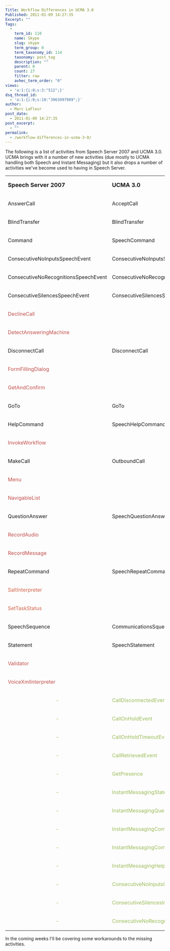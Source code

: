 ```yaml
---
Title: Workflow Differences in UCMA 3.0
Published: 2011-01-09 14:27:35
Excerpt: ""
Tags:
  - 
    term_id: 110
    name: Skype
    slug: skype
    term_group: 0
    term_taxonomy_id: 114
    taxonomy: post_tag
    description: ""
    parent: 0
    count: 27
    filter: raw
    avhec_term_order: "0"
views:
  - 'a:1:{i:0;s:3:"512";}'
dsq_thread_id:
  - 'a:1:{i:0;s:10:"3963997989";}'
author:
  - Marc LaFleur
post_date:
  - 2011-01-09 14:27:35
post_excerpt:
  - ""
permalink:
  - /workflow-differences-in-ucma-3-0/
---
```

<p>The following is a list of activities from Speech Server 2007 and UCMA 3.0. UCMA brings with it a number of new activities (due mostly to UCMA handling both Speech and Instant Messaging) but it also drops a number of activities we've become used to having in Speech Server.</p>  <table cellspacing="0" cellpadding="0">     <tr>       <td>         <p><font size="4"><strong>Speech Server 2007</strong></font></p>       </td>        <td>         <p><strong><font size="4">UCMA 3.0</font></strong></p>       </td>     </tr>      <tr>       <td>         <p>AnswerCall</p>       </td>        <td>         <p>AcceptCall</p>       </td>     </tr>      <tr>       <td>         <p>BlindTransfer</p>       </td>        <td>         <p>BlindTransfer</p>       </td>     </tr>      <tr>       <td>         <p>Command</p>       </td>        <td>         <p>SpeechCommand</p>       </td>     </tr>      <tr>       <td>         <p>ConsecutiveNoInputsSpeechEvent</p>       </td>        <td>         <p>ConsecutiveNoInputsSpeechEvent</p>       </td>     </tr>      <tr>       <td>         <p>ConsecutiveNoRecognitionsSpeechEvent</p>       </td>        <td>         <p>ConsecutiveNoRecognitionsSpeechEvent</p>       </td>     </tr>      <tr>       <td>         <p>ConsecutiveSilencesSpeechEvent</p>       </td>        <td>         <p>ConsecutiveSilencesSpeechEvent</p>       </td>     </tr>      <tr>       <td>         <p><font color="#c0504d">DeclineCall</font></p>       </td>        <td>         <p align="center"><font color="#c0504d">-</font></p>       </td>     </tr>      <tr>       <td>         <p><font color="#c0504d">DetectAnsweringMachine</font></p>       </td>        <td>         <p align="center"><font color="#c0504d">-</font></p>       </td>     </tr>      <tr>       <td>         <p>DisconnectCall</p>       </td>        <td>         <p>DisconnectCall</p>       </td>     </tr>      <tr>       <td>         <p><font color="#c0504d">FormFillingDialog</font></p>       </td>        <td>         <p align="center"><font color="#c0504d">-</font></p>       </td>     </tr>      <tr>       <td>         <p><font color="#c0504d">GetAndConfirm</font></p>       </td>        <td>         <p align="center"><font color="#c0504d">-</font></p>       </td>     </tr>      <tr>       <td>         <p>GoTo</p>       </td>        <td>         <p>GoTo</p>       </td>     </tr>      <tr>       <td>         <p>HelpCommand</p>       </td>        <td>         <p>SpeechHelpCommand</p>       </td>     </tr>      <tr>       <td>         <p><font color="#c0504d">InvokeWorkflow</font></p>       </td>        <td>         <p align="center"><font color="#c0504d">-</font></p>       </td>     </tr>      <tr>       <td>         <p>MakeCall</p>       </td>        <td>         <p>OutboundCall</p>       </td>     </tr>      <tr>       <td>         <p><font color="#c0504d">Menu</font></p>       </td>        <td>         <p align="center"><font color="#c0504d">-</font></p>       </td>     </tr>      <tr>       <td>         <p><font color="#c0504d">NavigableList</font></p>       </td>        <td>         <p align="center"><font color="#c0504d">-</font></p>       </td>     </tr>      <tr>       <td>         <p>QuestionAnswer</p>       </td>        <td>         <p>SpeechQuestionAnswer</p>       </td>     </tr>      <tr>       <td>         <p><font color="#c0504d">RecordAudio</font></p>       </td>        <td>         <p align="center"><font color="#c0504d">-</font></p>       </td>     </tr>      <tr>       <td>         <p><font color="#c0504d">RecordMessage</font></p>       </td>        <td>         <p align="center"><font color="#c0504d">-</font></p>       </td>     </tr>      <tr>       <td>         <p>RepeatCommand</p>       </td>        <td>         <p>SpeechRepeatCommand</p>       </td>     </tr>      <tr>       <td>         <p><font color="#d16349">SaltInterpreter</font></p>       </td>        <td>         <p align="center"><font color="#c0504d">-</font></p>       </td>     </tr>      <tr>       <td>         <p><font color="#d16349">SetTaskStatus</font></p>       </td>        <td>         <p align="center"><font color="#c0504d">-</font></p>       </td>     </tr>      <tr>       <td>         <p>SpeechSequence</p>       </td>        <td>         <p>CommunicationsSquence</p>       </td>     </tr>      <tr>       <td>         <p>Statement</p>       </td>        <td>         <p>SpeechStatement</p>       </td>     </tr>      <tr>       <td>         <p><font color="#c0504d">Validator</font></p>       </td>        <td>         <p align="center"><font color="#c0504d">-</font></p>       </td>     </tr>      <tr>       <td>         <p><font color="#c0504d">VoiceXmlInterpreter</font></p>       </td>        <td>         <p align="center"><font color="#c0504d">-</font></p>       </td>     </tr>      <tr>       <td>         <p align="center"><font color="#9bbb59">-</font></p>       </td>        <td>         <p><font color="#9bbb59">CallDisconnectedEvent</font></p>       </td>     </tr>      <tr>       <td>         <p align="center"><font color="#9bbb59">-</font></p>       </td>        <td>         <p><font color="#9bbb59">CallOnHoldEvent</font></p>       </td>     </tr>      <tr>       <td>         <p align="center"><font color="#9bbb59">-</font></p>       </td>        <td>         <p><font color="#9bbb59">CallOnHoldTimeoutEvent</font></p>       </td>     </tr>      <tr>       <td>         <p align="center"><font color="#9bbb59">-</font></p>       </td>        <td>         <p><font color="#9bbb59">CallRetrievedEvent</font></p>       </td>     </tr>      <tr>       <td>         <p align="center"><font color="#9bbb59">-</font></p>       </td>        <td>         <p><font color="#9bbb59">GetPresence</font></p>       </td>     </tr>      <tr>       <td>         <p align="center"><font color="#9bbb59">-</font></p>       </td>        <td>         <p><font color="#9bbb59">InstantMessagingStatement</font></p>       </td>     </tr>      <tr>       <td>         <p align="center"><font color="#9bbb59">-</font></p>       </td>        <td>         <p><font color="#9bbb59">InstantMessagingQuestioNAnswer</font></p>       </td>     </tr>      <tr>       <td>         <p align="center"><font color="#9bbb59">-</font></p>       </td>        <td>         <p><font color="#9bbb59">InstantMessagingCommand</font></p>       </td>     </tr>      <tr>       <td>         <p align="center"><font color="#9bbb59">-</font></p>       </td>        <td>         <p><font color="#9bbb59">InstantMessagingCommand</font></p>       </td>     </tr>      <tr>       <td>         <p align="center"><font color="#9bbb59">-</font></p>       </td>        <td>         <p><font color="#9bbb59">InstantMessagingHelpCommand</font></p>       </td>     </tr>      <tr>       <td>         <p align="center"><font color="#9bbb59">-</font></p>       </td>        <td>         <p><font color="#9bbb59">ConsecutiveNoInputsInstantMessageEvent</font></p>       </td>     </tr>      <tr>       <td>         <p align="center"><font color="#9bbb59">-</font></p>       </td>        <td>         <p><font color="#9bbb59">ConsecutiveSilencesInstantMessagingEvent</font></p>       </td>     </tr>      <tr>       <td>         <p align="center"><font color="#9bbb59">-</font></p>       </td>        <td>         <p><font color="#9bbb59">ConsecutiveNoRecognitionsInstantMessagingEvent</font></p>       </td>     </tr>   </table>  <p>In the coming weeks I'll be covering some workarounds to the missing activities.</p><img src="http://gotspeech.net/aggbug.aspx?PostID=11181" width="1" height="1"/>